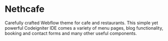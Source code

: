 # Nethcafe
 Carefully crafted Webflow theme for cafe and restaurants. This simple yet powerful Codeigniter IDE comes a variety of menu pages, blog functionality, booking and contact forms and many other useful components.
